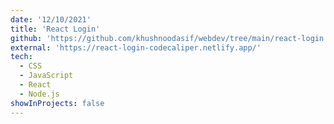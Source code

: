 ```yaml
---
date: '12/10/2021'
title: 'React Login'
github: 'https://github.com/khushnoodasif/webdev/tree/main/react-login'
external: 'https://react-login-codecaliper.netlify.app/'
tech:
  - CSS
  - JavaScript
  - React
  - Node.js
showInProjects: false
---
```

